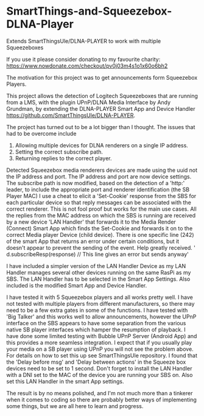 # SmartThings-and-Squeezebox-DLNA-Player
Extends SmartThingsUle/DLNA-PLAYER to work with multiple Squeezeboxes

If you use it please consider donating to my favourite charity: https://www.nowdonate.com/checkout/pv0j03m4s1o1x60o6bh2

The motivation for this project was to get announcements form Squeezebox Players.

This project allows the detection of Logitech Squeezeboxes that are running from a LMS, with the plugin UPnP/DLNA Media Interface by Andy Grundman, by extending the DLNA-PLAYER Smart App and Device Handler https://github.com/SmartThingsUle/DLNA-PLAYER.

The project has turned out to be a lot bigger than I thought.
The issues that had to be overcome include
1. Allowing multiple devices for DLNA renderers on a single IP address.
2. Setting the correct subscribe path.
3. Returning replies to the correct player.

Detected Squeezebox media renderers devices are made using the uuid not the IP address and port. The IP address and port are now device settings.
The subscribe path is now modified, based on the detection of a 'http:' leader, to include the appropriate port and renderer identification (the SB Player MAC)
I use a cheat to elicit a 'Set-Cookie' response from the SBS for each particular device so that reply messages can be associated with the correct renderer. This is not fool proof but works for the main use cases. All the replies from the MAC address on which the SBS is running are received by a new device 'LAN Handler' that forwards it to the Media Render (Connect) Smart App which finds the Set-Cookie and forwards it on to the correct Media player Device (child device).
There is one specific line (242) of the smart App that returns an error under certain conditions, but it doesn't appear to prevent the sending of the event. Help greatly received.
' d.subscribeResp(response) // This line gives an error but sends anyway'

I have included a simpler version of the LAN Handler Device as my LAN Handler manages several other devices running on the same RasPi as my SBS.
The LAN Handler has to be selected in the Smart App Settings.
Also included is the modified Smart App and Device Handler.

I have tested it with 5 Squeezebox players and all works pretty well. I have not tested with multiple players from different manufacturers, so there may need to be a few extra gates in some of the functions.
I have tested with 'Big Talker' and this works well to allow announcements, however the UPnP interface on the SBS appears to have some separation from the various native SB player interfaces which hamper the resumption of playback.
I have done some limited testing with Bubble UPnP Server (Android App) and this provides a more seamless integration. I expect that if you usually play your media on a SB player using UPnP you will not see the problem above.
For details on how to set this up see SmartThingsUle repository.
I found that the 'Delay before msg' and 'Delay between actions' in the Squeeze box devices need to be set to 1 second.
Don't forget to install the LAN Handler with a DNI set to the MAC of the device you are running your SBS on. Also set this LAN Handler in the smart App settings.

The result is by no means polished, and I'm not much more than a tinkerer when it comes to coding so there are probably better ways of implementing some things, but we are all here to learn and progress.
